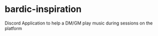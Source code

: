 # bardic-inspiration
Discord Application to help a DM/GM play music during sessions on the platform
